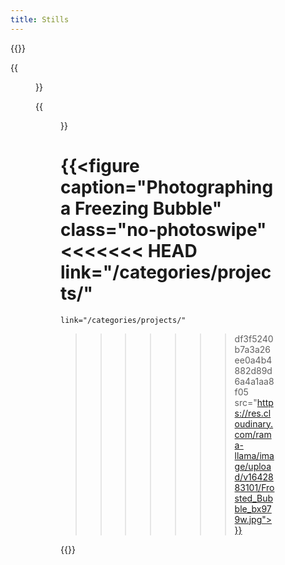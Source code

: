 ```yaml
---
title: Stills
---
```


{{<gallery caption-effect="none">}}
  
  {{<figure 
    caption="Flowers"
    class="no-photoswipe"
    link="/categories/flowers/"
    src="https://res.cloudinary.com/rama-llama/image/upload/v1603125308/White_Zinnia_ksufjy_ohhsah.jpg">}}
    
{{<figure
    caption="Studio"
    class="no-photoswipe"
    link="/categories/studio/"
    src="https://res.cloudinary.com/rama-llama/image/upload/v1609341586/Horns_vnuqzk.jpg">}}
  
{{<figure 
    caption="Photographing a Freezing Bubble"
    class="no-photoswipe"
<<<<<<< HEAD
    link="/categories/projects/"
=======
    link="/categories/projects/"
>>>>>>> df3f5240b7a3a26ee0a4b4882d89d6a4a1aa8f05
    src="https://res.cloudinary.com/rama-llama/image/upload/v1642883101/Frosted_Bubble_bx979w.jpg">}}

    
{{</gallery >}}
